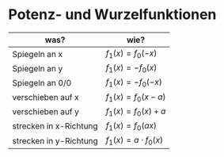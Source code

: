 # Potenz- und Wurzelfunktionen

| was?                   | wie?                   |
| ---------------------- | ---------------------- |
| Spiegeln an x          | $f_1(x)=f_0(-x)$       |
| Spiegeln an y          | $f_1(x)=-f_0(x)$       |
| Spiegeln an 0/0        | $f_1(x)=-f_0(-x)$      |
| verschieben auf x      | $f_1(x)=f_0(x-a)$      |
| verschieben auf y      | $f_1(x)=f_0(x) + a$    |
| strecken in x-Richtung | $f_1(x)=f_0(ax)$       |
| strecken in y-Richtung | $f_1(x)=a\cdot f_0(x)$ |
